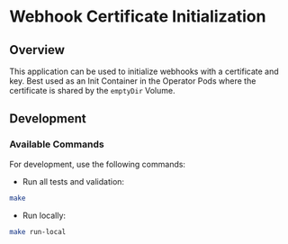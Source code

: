 # Webhook Certificate Initialization

## Overview

This application can be used to initialize webhooks with a certificate and key. Best used as an Init Container in the Operator Pods where the certificate is shared by the `emptyDir` Volume.

## Development

### Available Commands

For development, use the following commands:

- Run all tests and validation:

```bash
make
```

- Run locally:

```bash
make run-local
```
